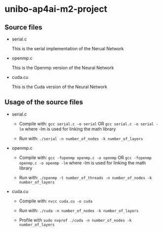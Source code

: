 # unibo-ap4ai-m2-project

## Source files
- serial.c

	This is the serial implementation of the Nerual Network

- openmp.c

	This is the Openmp version of the Neural Network

- cuda.cu

	This is the Cuda version of the Neural Network
	
## Usage of the source files
- serial.c
	- Compile with:
		`gcc serial.c -o serial`
		OR
		`gcc serial.c -o serial -lm`
		where -lm is used for linking the math library

	- Run with:
		`./serial -n number_of_nodes -k number_of_layers`

- openmp.c
	- Compile with:
		`gcc -fopenmp openmp.c -o openmp`
		OR
		`gcc -fopenmp openmp.c -o openmp -lm`
		where -lm is used for linking the math library

	- Run with:
		`./openmp -t number_of_threads -n number_of_nodes -k number_of_layers`

- cuda.cu
	- Compile with:
		`nvcc cuda.cu -o cuda`

	- Run with:
		`./cuda -n number_of_nodes -k number_of_layers`
		
	- Profile with
		`sudo nvprof ./cuda -n number_of_nodes -k number_of_layers`
